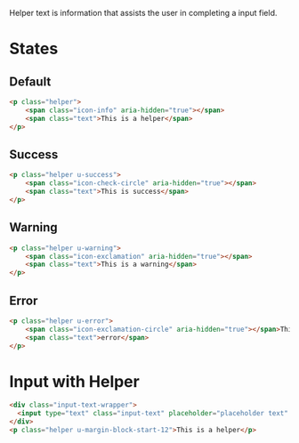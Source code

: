 Helper text is information that assists the user in completing a input field.

# States

## Default

```html
<p class="helper">
    <span class="icon-info" aria-hidden="true"></span>
    <span class="text">This is a helper</span>
</p>
```

## Success

```html
<p class="helper u-success">
    <span class="icon-check-circle" aria-hidden="true"></span>
    <span class="text">This is success</span>
</p>
```

## Warning

```html
<p class="helper u-warning">
    <span class="icon-exclamation" aria-hidden="true"></span>
    <span class="text">This is a warning</span>
</p>
```

## Error

```html
<p class="helper u-error">
    <span class="icon-exclamation-circle" aria-hidden="true"></span>This is an
    <span class="text">error</span>
</p>
```

# Input with Helper

```html
<div class="input-text-wrapper">
  <input type="text" class="input-text" placeholder="placeholder text" />
</div>
<p class="helper u-margin-block-start-12">This is a helper</p>
```
